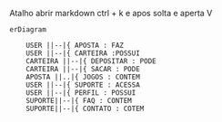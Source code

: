 Atalho abrir markdown ctrl + k e apos solta e aperta V


```mermaid
erDiagram

    USER ||--|{ APOSTA : FAZ
    USER ||--|{ CARTEIRA :POSSUI
    CARTEIRA ||--|{ DEPOSITAR : PODE
    CARTEIRA ||--|{ SACAR : PODE
    APOSTA ||..|{ JOGOS : CONTEM
    USER ||--|{ SUPORTE : ACESSA
    USER ||--|{ PERFIL : POSSUI
    SUPORTE||--|{ FAQ : CONTEM
    SUPORTE||--|{ CONTATO : COTEM

```

